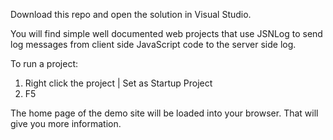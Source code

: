 Download this repo and open the solution in Visual Studio. 

You will find simple well documented web projects that use JSNLog to send log messages from client side JavaScript code to the server side log. 

To run a project:
1. Right click the project | Set as Startup Project
2. F5

The home page of the demo site will be loaded into your browser. That will give you more information.

